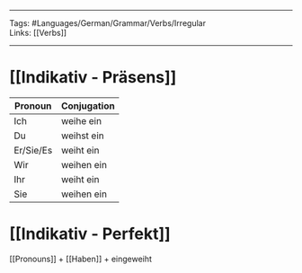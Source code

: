 ___
Tags: #Languages/German/Grammar/Verbs/Irregular  
Links: [[Verbs]]
___
# [[Indikativ - Präsens]]
Pronoun|Conjugation
------------ | ------------
Ich | weihe ein
Du | weihst ein
Er/Sie/Es | weiht ein
Wir | weihen ein
Ihr | weiht ein
Sie | weihen ein


# [[Indikativ - Perfekt]]
[[Pronouns]] + [[Haben]] + eingeweiht